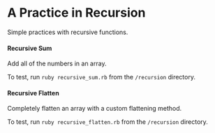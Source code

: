 # A Practice in Recursion
Simple practices with recursive functions.

#### Recursive Sum
Add all of the numbers in an array.

To test, run `ruby recursive_sum.rb` from the `/recursion` directory.

#### Recursive Flatten
Completely flatten an array with a custom flattening method.

To test, run `ruby recursive_flatten.rb` from the `/recursion` directory.